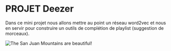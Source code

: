 # PROJET Deezer

Dans ce mini projet nous allons mettre au point un réseau word2vec et nous en servir pour construire un outils de complétion de playlist (suggestion de morceaux).

![The San Juan Mountains are beautiful!](/assets/images/san-juan-mountains.jpg "San Juan Mountains")
